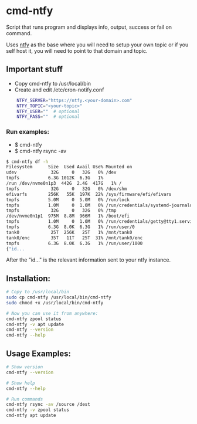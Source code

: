 # cmd-ntfy
Script that runs program and displays info, output, success or fail on command.

Uses [ntfy](https://ntfy.sh/) as the base where you will need to setup your own topic or if you self host it, you will need to point to that domain and topic.

## Important stuff
* Copy cmd-ntfy to /usr/local/bin
* Create and edit /etc/cron-notify.conf
```bash
    NTFY_SERVER="https://ntfy.<your-domain>.com" 
    NTFY_TOPIC="<your-topic>" 
    NTFY_USER=""  # optional 
    NTFY_PASS=""  # optional 
```

### Run examples:
* $ cmd-ntfy <command>
* $ cmd-ntfy rsync -av <source-dir> <dest-dir>

```bash
$ cmd-ntfy df -h
Filesystem      Size  Used Avail Use% Mounted on 
udev             32G     0   32G   0% /dev 
tmpfs           6.3G 1012K  6.3G   1% 
/run /dev/nvme0n1p3  442G  2.4G  417G   1% / 
tmpfs            32G     0   32G   0% /dev/shm 
efivarfs        256K   55K  197K  22% /sys/firmware/efi/efivars 
tmpfs           5.0M     0  5.0M   0% /run/lock 
tmpfs           1.0M     0  1.0M   0% /run/credentials/systemd-journald.service 
tmpfs            32G     0   32G   0% /tmp 
/dev/nvme0n1p1  975M  8.8M  966M   1% /boot/efi 
tmpfs           1.0M     0  1.0M   0% /run/credentials/getty@tty1.service 
tmpfs           6.3G  8.0K  6.3G   1% /run/user/0 
tank0            25T  256K   25T   1% /mnt/tank0 
tank0/enc        35T   11T   25T  31% /mnt/tank0/enc 
tmpfs           6.3G  8.0K  6.3G   1% /run/user/1000 
{"id...
```
After the "id..." is the relevant information sent to your ntfy instance.

## Installation:
```bash
# Copy to /usr/local/bin
sudo cp cmd-ntfy /usr/local/bin/cmd-ntfy
sudo chmod +x /usr/local/bin/cmd-ntfy

# Now you can use it from anywhere:
cmd-ntfy zpool status
cmd-ntfy -v apt update
cmd-ntfy --version
cmd-ntfy --help
```

## Usage Examples:
```bash
# Show version
cmd-ntfy --version

# Show help
cmd-ntfy --help

# Run commands
cmd-ntfy rsync -av /source /dest
cmd-ntfy -v zpool status
cmd-ntfy apt update
```
